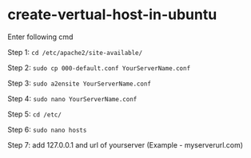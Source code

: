 # create-vertual-host-in-ubuntu

Enter following cmd

Step 1: `cd /etc/apache2/site-available/`

Step 2: `sudo cp 000-default.conf YourServerName.conf`

Step 3: `sudo a2ensite YourServerName.conf`

Step 4: `sudo nano YourServerName.conf`

Step 5: `cd /etc/`

Step 6: `sudo nano hosts`

Step 7: add 127.0.0.1 and url of yourserver (Example - myserverurl.com)
